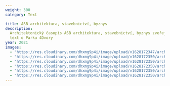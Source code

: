 ```yaml
---
weight: 300
category: Text

title: ASB architektura, stavebnictví, byznys
description:
  Architektonický časopis ASB architektura, stavebnictví, byznys zveřejnil
  text o Parku 4Dvory
year: 2021
images:
  - "https://res.cloudinary.com/dhxmg9p4i/image/upload/v1628172347/archweb/scan-15.jpg"
  - "https://res.cloudinary.com/dhxmg9p4i/image/upload/v1628172350/archweb/scan-16.jpg"
  - "https://res.cloudinary.com/dhxmg9p4i/image/upload/v1628172350/archweb/scan-18.jpg"
  - "https://res.cloudinary.com/dhxmg9p4i/image/upload/v1628172350/archweb/scan-17.jpg"
  - "https://res.cloudinary.com/dhxmg9p4i/image/upload/v1628172350/archweb/scan-20.jpg"
  - "https://res.cloudinary.com/dhxmg9p4i/image/upload/v1628172350/archweb/scan-19.jpg"
---
```

